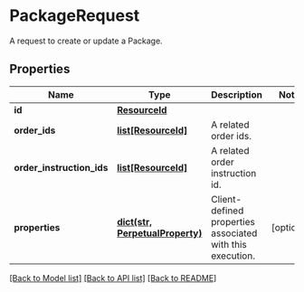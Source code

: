 # PackageRequest

A request to create or update a Package.

## Properties
Name | Type | Description | Notes
------------ | ------------- | ------------- | -------------
**id** | [**ResourceId**](ResourceId.md) |  | 
**order_ids** | [**list[ResourceId]**](ResourceId.md) | A related order ids. | 
**order_instruction_ids** | [**list[ResourceId]**](ResourceId.md) | A related order instruction id. | 
**properties** | [**dict(str, PerpetualProperty)**](PerpetualProperty.md) | Client-defined properties associated with this execution. | [optional] 

[[Back to Model list]](../README.md#documentation-for-models) [[Back to API list]](../README.md#documentation-for-api-endpoints) [[Back to README]](../README.md)


